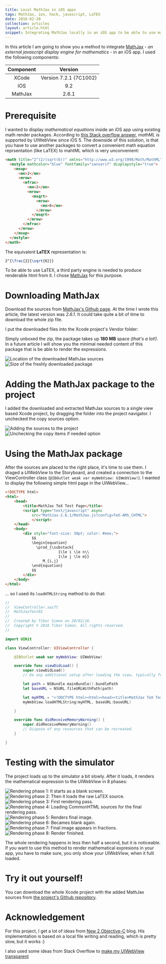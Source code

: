 ```yaml
---
title: Local MathJax in iOS apps
tags: MathJax, ios, hack, javascript, LaTEX
date: 2016-02-20
collection: articles
layout: article.html
snippet: Integrating MathJax locally in an iOS app to be able to use mathematical equations stored in LaTEX.
---
```



In this article I am going to show you a method to integrate [MathJax](https://www.mathjax.org) - _an external javascript display engine for mathematics_ - in an iOS app. I used the following components:

| Component | Version |
|:-----:|:--------------------:|
| XCode | Version 7.2.1 (7C1002) |
| iOS   | 9.2                    |
| MathJax | 2.6.1                |


# Prerequisite

I wanted to display _mathematical equations_ inside an iOS app using existing math render packages. According to [this Stack overflow answer](http://stackoverflow.com/a/16002611), _mathML_ is supported by UIWebView since iOS 5. The downside of this solution, is that you have to use another packages to convert a convenient math equation reprsentation (like LaTEX) to mahtML which is very unconvenient:

``` html
<math title="2^(2/(sqrt(6))" xmlns="http://www.w3.org/1998/Math/MathML">
  <mstyle mathcolor="blue" fontfamily="sanserif" displaystyle="true">
    <msup>
      <mn>2</mn>
      <mrow>
        <mfrac>
          <mn>2</mn>
          <mrow>
            <msqrt>
              <mrow>
                <mn>6</mn>
              </mrow>
            </msqrt>
          </mrow>
        </mfrac>
      </mrow>
    </msup>
  </mstyle>
</math>
```

The equivalent __LaTEX__ representation is:

``` latex
2^{\frac{2}{\sqrt{6}}}
```

To be able to use LaTEX, a third party engine is needed to produce renderable html from it. I chose [MathJax](https://www.mathjax.org) for this purpose.

# Downloading MathJax

Download the sources from <a href="https://github.com/mathjax/MathJax/releases/latest" target="_blank">MathJax's Github page</a>. At the time I wrote this article, the latest version was _2.6.1_. It could take quite a bit of time to download the whole zip file.

I put the downloaded files into the Xcode project's Vendor folder:

Simply unboxed the zip, the package takes up __180 MB__ space _(that's a lot!)_. In a future article I will show you the minimal needed content of this package that is be able to render the expressions.


<div class="gallery">
  <img class="jslghtbx-thmb" src="/images/articles/mathjax-ios/mathjax-ios-vendor-folder.png" alt="Location of the downloaded MathJax sources" data-jslghtbx data-jslghtbx-caption="Location of the downloaded MathJax sources" data-jslghtbx-group="mathjax-ios-group-03" />
  <img class="jslghtbx-thmb" src="/images/articles/mathjax-ios/mathjax-ios-raw-package-size.png" alt="Size of the freshly downloaded package" data-jslghtbx data-jslghtbx-caption="Size of the freshly downloaded package" data-jslghtbx-group="mathjax-ios-group-03" />
</div>

# Adding the MathJax package to the project

I added the downloaded and extracted MathJax sources to a single view based Xcode project, by dragging the folder into the project navigator. I unchecked the copy sources option.


<div class="gallery">
  <img class="jslghtbx-thmb" src="/images/articles/mathjax-ios/adding-the-sources.png" alt="Adding the sources to the project" data-jslghtbx data-jslghtbx-caption="Adding the sources to the project" data-jslghtbx-group="mathjax-ios-group-02" />
  <img class="jslghtbx-thmb" src="/images/articles/mathjax-ios/copy-items.png" alt="Unchecking the copy items if needed option" data-jslghtbx data-jslghtbx-caption="Unchecking the copy items if needed option" data-jslghtbx-group="mathjax-ios-group-02" />
</div>


# Using the MathJax package

After the sources are placed to the right place, it's time to use them. I draged a _UIWebView_ to the Storyboard, and created a connection to the ViewController class (`@IBOutlet weak var myWebView: UIWebView!`). I wanted to display the following simple html page in the UIWebView...

``` html
<!DOCTYPE html>
<html>
    <head>
        <title>MathJax TeX Test Page</title>
        <script type="text/javascript" async
            src="MathJax-2.6.1/MathJax.js?config=TeX-AMS_CHTML">
            </script>
    </head>
    <body>
        <div style="font-size: 30pt; color: #eee;">
            $$    
            \begin{equation}
              \prod_{\substack{
                        1\le i \le n\\
                        1\le j \le m}}
                 M_{i,j}
            \end{equation}
            $$
        </div>
    </body>
</html>
```
... so I used its `loadHTMLString` method to do that:

``` swift
//
//  ViewController.swift
//  MathJaxTest01
//
//  Created by Tibor Simon on 20/02/16.
//  Copyright © 2016 Tibor Simon. All rights reserved.
//

import UIKit

class ViewController: UIViewController {

    @IBOutlet weak var myWebView: UIWebView!

    override func viewDidLoad() {
        super.viewDidLoad()
        // Do any additional setup after loading the view, typically from a nib.

        let path = NSBundle.mainBundle().bundlePath
        let baseURL = NSURL.fileURLWithPath(path)

        let myHTML = "<!DOCTYPE html><html><head><title>MathJax TeX Test Page</title><script type=\"text/javascript\" async  src=\"MathJax-2.6.1/MathJax.js?config=TeX-AMS_CHTML\"></script></head><body>  <div style=\"font-size: 30pt; color: #eee;\">$$\\begin{equation}\\prod_{\\substack{1\\le i \\le n\\\\ 1\\le j \\le m}}M_{i,j} \\end{equation}$$</div></body></html>"
        myWebView.loadHTMLString(myHTML, baseURL:baseURL)

    }

    override func didReceiveMemoryWarning() {
        super.didReceiveMemoryWarning()
        // Dispose of any resources that can be recreated.
    }

}

```

# Testing with the simulator

The project loads up to the simulator a bit slowly. After it loads, it renders the mathematical expression to the _UIWebView_ in 8 phases:

<div class="gallery">
  <img class="jslghtbx-thmb" src="/images/articles/mathjax-ios/mathjax-ios-00.png" alt="Rendering phase 1: It starts as a blank screen." data-jslghtbx data-jslghtbx-caption="Rendering phase 1: It starts as a blank screen." data-jslghtbx-group="mathjax-ios-group" />
  <img class="jslghtbx-thmb" src="/images/articles/mathjax-ios/mathjax-ios-01.png" alt="Rendering phase 2: Then it loads the raw LaTEX source." data-jslghtbx data-jslghtbx-caption="Rendering phase 2: Then it loads the raw LaTEX source." data-jslghtbx-group="mathjax-ios-group" />
  <img class="jslghtbx-thmb" src="/images/articles/mathjax-ios/mathjax-ios-02.png" alt="Rendering phase 3: First rendering pass." data-jslghtbx data-jslghtbx-caption="Rendering phase 3: First rendering pass." data-jslghtbx-group="mathjax-ios-group" />
  <img class="jslghtbx-thmb" src="/images/articles/mathjax-ios/mathjax-ios-03.png" alt="Rendering phase 4: Loading CommonHTML sources for the final rendering pass." data-jslghtbx data-jslghtbx-caption="Rendering phase 4: Loading CommonHTML sources for the final rendering pass." data-jslghtbx-group="mathjax-ios-group" />
  <img class="jslghtbx-thmb" src="/images/articles/mathjax-ios/mathjax-ios-04.png" alt="Rendering phase 5: Renders final image." data-jslghtbx data-jslghtbx-caption="Rendering phase 5: Renders final image." data-jslghtbx-group="mathjax-ios-group" />
  <img class="jslghtbx-thmb" src="/images/articles/mathjax-ios/mathjax-ios-05.png" alt="Rendering phase 6: Becames blank again." data-jslghtbx data-jslghtbx-caption="Rendering phase 6: Becames blank again." data-jslghtbx-group="mathjax-ios-group" />
  <img class="jslghtbx-thmb" src="/images/articles/mathjax-ios/mathjax-ios-06.png" alt="Rendering phase 7: Final image appears in fractions." data-jslghtbx data-jslghtbx-caption="Rendering phase 7: Final image appears in fractions." data-jslghtbx-group="mathjax-ios-group" />
  <img class="jslghtbx-thmb" src="/images/articles/mathjax-ios/mathjax-ios-07.png" alt="Rendering phase 8: Render finished." data-jslghtbx data-jslghtbx-caption="Rendering phase 8: Render finished." data-jslghtbx-group="mathjax-ios-group" />
</div>

The whole rendering happens in less then half a second, but it is noticeable. If you want to use this method to render mathematical expresions in your app, you have to make sure, you only show your _UIWebView_, when it fulli loaded.

# Try it out yourself!

You can download the whole Xcode project with the added MathJax sources from <a href="https://github.com/tiborsimon/ios-local-mathjax-template" target="_blank">the project's Github repository</a>.

# Acknowledgement

For this project, I get a lot of ideas from <a href="http://new2objectivec.blogspot.hu/2013/03/mathjax-v21-works-beautifully-on-ios-61.html?m=1" target="_blank">New 2 Objective-C</a> blog. His implementation is based on a local file writing and reading, which is pretty slow, but it works :)

I also used some ideas from Stack Overflow to <a href="http://stackoverflow.com/questions/3646930/how-to-make-a-transparent-uiwebview" target="_blank">make my UIWebView transparent</a>


